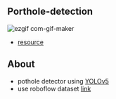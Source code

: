 ## Porthole-detection

![ezgif com-gif-maker](https://user-images.githubusercontent.com/72444675/118357743-8da4df80-b5b6-11eb-9349-8c5371703e5f.gif)

* [resource](https://www.youtube.com/watch?v=98L2XefIGEM)

## About
* pothole detector using [YOLOv5](https://github.com/ultralytics/yolov5) 
* use roboflow dataset [link](https://public.roboflow.com/object-detection/pothole)


